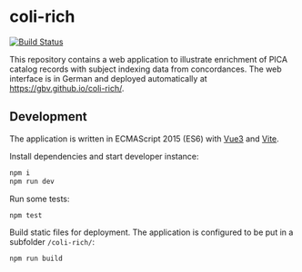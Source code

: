 # coli-rich

[![Build Status](https://travis-ci.org/gbv/coli-rich.svg?branch=master)](https://travis-ci.org/gbv/coli-rich)

This repository contains a web application to illustrate enrichment of PICA catalog records with subject indexing data from concordances. The web interface is in German and deployed automatically at <https://gbv.github.io/coli-rich/>.

## Development

The application is written in ECMAScript 2015 (ES6) with [Vue3] and [Vite].

[Vue3]: https://v3.vuejs.org/
[vite]: https://github.com/vitejs/vite#readme

Install dependencies and start developer instance:

~~~sh
npm i
npm run dev
~~~

Run some tests:

~~~sh
npm test
~~~

Build static files for deployment. The application is configured to be put in a subfolder `/coli-rich/`:

~~~sh
npm run build
~~~
